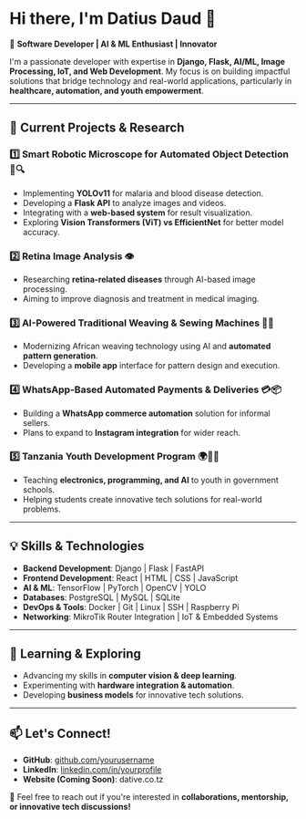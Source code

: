 # Hi there, I'm Datius Daud 👋

🚀 **Software Developer | AI & ML Enthusiast | Innovator**

I'm a passionate developer with expertise in **Django, Flask, AI/ML, Image Processing, IoT, and Web Development**. My focus is on building impactful solutions that bridge technology and real-world applications, particularly in **healthcare, automation, and youth empowerment**.

---

## 🔬 Current Projects & Research

### 1️⃣ Smart Robotic Microscope for Automated Object Detection 🦠🔍
- Implementing **YOLOv11** for malaria and blood disease detection.
- Developing a **Flask API** to analyze images and videos.
- Integrating with a **web-based system** for result visualization.
- Exploring **Vision Transformers (ViT) vs EfficientNet** for better model accuracy.

### 2️⃣ Retina Image Analysis 👁️
- Researching **retina-related diseases** through AI-based image processing.
- Aiming to improve diagnosis and treatment in medical imaging.

### 3️⃣ AI-Powered Traditional Weaving & Sewing Machines 🧵🤖
- Modernizing African weaving technology using AI and **automated pattern generation**.
- Developing a **mobile app** interface for pattern design and execution.

### 4️⃣ WhatsApp-Based Automated Payments & Deliveries 💳📦
- Building a **WhatsApp commerce automation** solution for informal sellers.
- Plans to expand to **Instagram integration** for wider reach.

### 5️⃣ Tanzania Youth Development Program 🌍👨‍🎓
- Teaching **electronics, programming, and AI** to youth in government schools.
- Helping students create innovative tech solutions for real-world problems.

---

## 💡 Skills & Technologies

- **Backend Development**: Django | Flask | FastAPI
- **Frontend Development**: React | HTML | CSS | JavaScript
- **AI & ML**: TensorFlow | PyTorch | OpenCV | YOLO
- **Databases**: PostgreSQL | MySQL | SQLite 
- **DevOps & Tools**: Docker | Git | Linux | SSH | Raspberry Pi
- **Networking**: MikroTik Router Integration | IoT & Embedded Systems

---

## 🌱 Learning & Exploring
- Advancing my skills in **computer vision & deep learning**.
- Experimenting with **hardware integration & automation**.
- Developing **business models** for innovative tech solutions.

---

## 📫 Let's Connect!
- **GitHub**: [github.com/yourusername](https://github.com/Dative16)
- **LinkedIn**: [linkedin.com/in/yourprofile](https://linkedin.com/in/datius-daud-69b406307)
- **Website (Coming Soon)**: dative.co.tz

💬 Feel free to reach out if you're interested in **collaborations, mentorship, or innovative tech discussions!**

